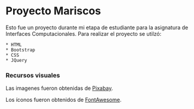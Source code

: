 # Proyecto Mariscos

Esto fue un proyecto durante mi etapa de estudiante para la asignatura de Interfaces Computacionales. Para realizar el proyecto se utilzó:

    * HTML
    * Bootstrap
    * CSS
    * JQuery

### Recursos visuales

Las imagenes fueron obtenidas de [Pixabay](https://pixabay.com/ "Pixabay").

Los íconos fueron obtenidos de [FontAwesome](https://fontawesome.com/ "FontAwesome").

